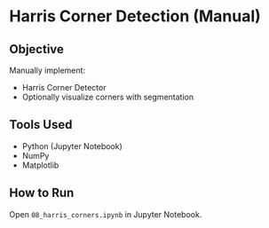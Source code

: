 # Harris Corner Detection (Manual)

## Objective
Manually implement:
- Harris Corner Detector
- Optionally visualize corners with segmentation

## Tools Used
- Python (Jupyter Notebook)
- NumPy
- Matplotlib

## How to Run
Open `08_harris_corners.ipynb` in Jupyter Notebook.
